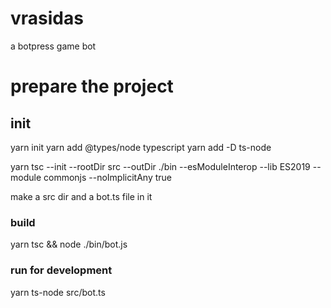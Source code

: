 # vrasidas
a botpress game bot


# prepare the project
## init
yarn init 
yarn add @types/node typescript 
yarn add -D ts-node

yarn tsc --init --rootDir src --outDir ./bin --esModuleInterop --lib ES2019 --module commonjs --noImplicitAny true

make a src dir and a bot.ts file in it

### build
yarn tsc && node ./bin/bot.js

### run for development
yarn ts-node src/bot.ts

